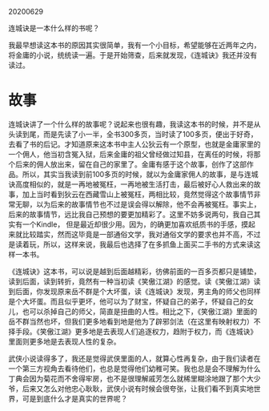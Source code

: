 20200629

连城诀是一本什么样的书呢？

我最早想读这本书的原因其实很简单，我有一个小目标，希望能够在近两年之内，将金庸的小说，统统读一遍。于是开始筛查，后来就发现，《连城诀》我还并没有读过。

# 故事

连城诀讲了一个什么样的故事呢？说起来也很有趣，我读这本书的时候，并不是从头读到尾，而是先读了小一半，全书300多页，当时读了100多页，便出于好奇，去看了书的后记。才知道原来这本书中主人公狄云有一个原型，也就是金庸家里的一个佣人，他当初含冤入狱，后来金庸的祖父曾经做过知县，在离任的时候，将那个后来的佣人放出来，留在自己的家里了。金庸有感于这个故事，创作了这部作品。所以，其实当我读到前100多页的时候，就以为金庸家佣人的故事，是与连城诀高度相似的，就是一再地被冤枉，一再地被生活打击，最后被好心人救出来的故事，加上当时看到狄云在西藏雪山上被冤枉，两相比较，竟然觉得这个故事情节非常无聊，以为后来的故事情节也不过是误会得以解除，他不会再被冤枉。事实上，后来的故事情节，远比我自己预想的要更加精彩了。这里不妨多说两句，我自己其实有一个Kindle， 但是最近却很少用。因为，的确更加喜欢纸质书的手感，摸起来就比较踏实，然而这毕竟是一部通俗文学，我对通俗文学的要求也并不高，不过是读着玩，所以，这样来说，我最后也选择了在多抓鱼上面买二手书的方式来读这样一本书。


《连城诀》这本书，可以说是越到后面越精彩，彷佛前面的一百多页都只是铺垫，读到后面，读到转折，竟然有一种当初读《笑傲江湖》的感觉。读《笑傲江湖》读到后面，你发现原来岳不群是个大坏蛋，读《连城诀》发现，男主角的师父也同样是个大坏蛋。而且似乎更坏，他可以为了财宝，怀疑自己的弟子，怀疑自己的女儿，也可以杀掉自己的师父，简直是扭曲的人性。相比之下，《笑傲江湖》里面的岳不群当然也坏，但我们更多地看到地是他为了辟邪剑法（在这里有映射权力）不择手段。《笑傲江湖》更多地是去表现人们追逐权力，趋附于权力，而《连城诀》里面则更多地是去表现人性的复杂。

武侠小说读得多了，我还是觉得武侠里面的人，就算心性再复杂，由于我们读者在一个第三方视角去看待他们，也总是觉得他们幼稚可笑。我也总是会不理解为什么丁典会因为菊花而不舍得牢房，也不是很理解戚芳怎么就稀里糊涂地跟了那个大少爷，后来又怎么对他忠心耿耿，武侠小说有时候会很夸张，让我们看不到真实地世界，可是到底什么才是真实的世界呢？


